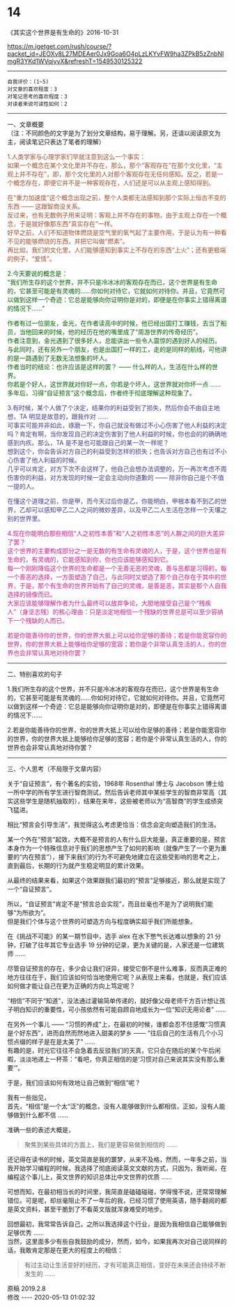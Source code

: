 # 14  
《其实这个世界是有生命的》2016-10-31  

https://m.igetget.com/rush/course/?packet_id=JEOXv8L27MDEAer0Jx9Goa6O4pLzLKYvFW9ha3ZPkB5zZnbNlmgR3YKd1WVqjyyX&refreshT=1549530125322  

<hr>  

```  
自我评价：(1~5)  
对文章的喜欢程度：3  
对笔记思考的喜欢程度：3  
对读者来说可读性如何：2  
```  

<hr>  

一、文章概要  
（注：不同颜色的文字是为了划分文章结构，易于理解。另，还请以阅读原文为主，阅读笔记只表达了笔者的理解）  

<font color=#A0522D>1.人类学家与心理学家们早就注意到这么一个事实：  
如果一个概念在某个文化里并不存在，那么，那个“客观存在”在那个文化里，“主观上并不存在”，即，那个文化里的人对那个客观存在无任何感知。反之，若是一个概念存在，即便它并不是一种客观存在，人们还是可以从主观上感知得到。  

在“重力加速度”这个概念出现之前，整个人类都无法感知到那个实际上恒古不变的东西 —— 这跟智商没关系。  
反过来，也有无数例子用来证明：客观上并不存在的事物，由于主观上存在一个概念，于是就好像那东西“真实存在”一样。  
好早之前，人们不知道物体燃烧是空气里的氧气起了主要作用，于是认为有一种看不见的能够燃烧的东西，并把它叫做“燃素”。  
再比如，我们的文化里，人们能够感知到事实上不存在的东西“上火”；还有更极端的例子，“爱情”。 </font>  

<font color=#006400>2.今天要说的概念是：  
“我们所生存的这个世界，并不只是冷冰冰的客观存在而已，这个世界是有生命的，它甚至可能是有灵魂的……你如何对待它，它就如何对待你。并且，它竟然可以做到这样一个奇迹：它总是能够向你证明你是对的，即便是在你事实上错得离谱的情况下……”  
  
作者有过一位朋友，金光，在作者读高中的时候，他已经出国打工赚钱，去当了船员，当他回来的时候，他的经历在他的嘴里成了“周游世界的传奇经历”。  
作者注意到，金光遇到了很多好人，总能讲出一些令人震惊的遇到好人的经历。  
与此同时，还有另外一个朋友，也是出国打一样的工，走的是同样的航线，可他讲的是一路遇到了无数无法想象的坏人。  
作者当时的结论：也许应该是这样的罢？ —— 什么样的人，生活在什么样的世界。  
你若是个好人，这世界就对你好一点，你若是个坏人，这世界就对你坏一点 …… 多年后，习得“自证预言”这个概念后，作者终于彻底理解这种现象了。 </font>  

<font color=#483D8B>3.有时候，某个人做了个决定，结果你的利益受到了损失，然后你会不由自主地想，TA 明显是故意的，跟我作对 ……  
可事实可能并非如此，琢磨一下，你自己就没有做过不小心伤害了他人利益的决定吗？肯定有啊，当你发现自己的决定伤害到了他人利益的时候，你也会的的确确地感到内疚。那么，TA 是不是也可能跟自己的某一次一样呢？  
想到这个，你会告诉对方自己的利益受到怎样的损失；也告诉对方自己也有过不小心伤害了他人利益的时候。  
几乎可以肯定，对方下次不会这样了，他自己会想办法调整的，万一再次考虑不周伤害你的利益，对方发现的时候一定会主动向你道歉的 —— 除非你自己是个不值一提的人。  
  
在懂这个道理之前，你是甲，而今天过后你是乙，你能明白，甲根本看不到乙的世界，乙却可以感知甲乙二人之间的微妙差异，以及甲乙二人生活在怎样一个天壤之别的世界里。</font>  

<font color=#D02090>4.现在你能明白那些相信“人之初性本善”和“人之初性本恶”的人群之间的巨大差异了罢？  
这个世界的主要构成部分之一是无数的有生命有灵魂的人，于是，这个世界也是有生命的，有灵魂的，它能感知到你，你也应该能够感知到它。  
每一个刚刚降临这个世界的生命都是一个无善无恶的灵魂，善与恶都是习得的，每一个善恶的选择，一方面塑造了自己，与此同时又塑造了那个自己存在于其中的世界，于是，那个有生命的世界开始有了自己的灵魂，是善是恶，其实是那个人自我选择的镜像而已。  
大家应该能够理解作者为什么最终可以放弃争论，大胆地接受自己是个“残疾人”（身坚志残）的核心理由：只是淡定地相信一个残缺的世界总是可以至少容纳下一个残缺的人而已。  
  
若是你能善待你的世界，你的世界大抵上可以给你足够的善待；若是你能宽容你的世界，你的世界大抵上能够给你足够的宽容；若你是个非常认真生活的人，你的世界也会非常认真地对待你罢？ </font>  

<hr>  

二、特别喜欢的句子  

1.我们所生存的这个世界，并不只是冷冰冰的客观存在而已，这个世界是有生命的，它甚至可能是有灵魂的……你如何对待它，它就如何对待你。并且，它竟然可以做到这样一个奇迹：它总是能够向你证明你是对的，即便是在你事实上错得离谱的情况下……  

2.若是你能善待你的世界，你的世界大抵上可以给你足够的善待；若是你能宽容你的世界，你的世界大抵上能够给你足够的宽容；若你是个非常认真生活的人，你的世界也会非常认真地对待你罢？  

<hr>  

三、个人思考（不局限于文章内容）  

关于“自证预言”，有个著名的实验，1968年 Rosenthal 博士与 Jacobson 博士给一所中学的所有学生进行智商测试，然后告诉老师其中某些学生的智商非常高（其实这些学生是随机抽取的），结果在来年，这些被老师以为“高智商”的学生成绩突飞猛进。  

相比“预言会引导生活”，我觉得这么考虑更恰当：信念会定向塑造我们的生活。  

某一个外在“预言”起效，大概不是预言的人有什么巨大能量，真正重要的是，预言本身作为一个特殊信息对于我们的思想产生了如何的影响（就像产生了一个更为重要的“内在预言”），接下来我们的行为不可避免地建立在这些受影响的思考之上，直到最后，长期的行为就产生稳定明显的累计效果。  

从最终的结果来看，如果这个效果跟我们最初的“预言”足够接近，那么就是实现了一个“自证预言”。  

所以，“自证预言”肯定不是“预言总会实现”，而且丝毫也不是为了说明我们能够“为所欲为”。  
但是我们个体与这个世界的可塑造方向与程度确实超乎我们所能想象。  

在《挑战不可能》的某一期节目中，选手 alex 在水下憋气长达难以想象的 21 分钟，打破了往年其它专业选手 19 分钟的记录，更为关键的是，人家还是一位建筑师 ……  

尽管自证预言的存在，多少会让我们讶异，接受它倒不是什么难事，反而真正难的地方往往在于，我们应该如何恰当地使用它呢？从表现上来看，也就是，我们应该如何做才能让自己在更为正确的方向上笃定呢？  

“相信”不同于“知道”，没法通过灌输简单传递的，就好像父母老师千方百计想让孩子明白知识的重要性，可小孩依然有可能自顾自地成长为一位“知识无用论者” ……  

在另外一个事儿 —— “习惯的养成”上，在最初的时候，谁都会忍不住感慨“习惯真是个好东西”，进而自然而然地进入甜美的梦乡 —— “往后自己的生活有几个小习惯点缀的样子是在是太美了” ……  
有趣的是，时光它往往不会急着去反驳我们的天真，它只会在随后的某个午后闲暇，淡淡地递上一杯茶：“看吧，你真正相信的是‘习惯对自己来说其实没有那么重要’”。  

于是，我们应该如何有效地让自己做到“相信”呢？  

我有一些拙见，  
首先，“相信”是一个太“泛”的概念，没有人能够做到什么都相信，正如，没有人能够做到什么都不信 ……  

准确一些的表述大概是，  

> 聚焦到某些具体的方面上，我们是更容易做到相信的 ……  

还记得在读书的时候，英文简直是我的噩梦，从来不及格，然而，一年多之前，当我开始学习编程的时候，我选择了彻底阅读英文文献的方式，只因为，我听闻，在编程这个事儿上，英文世界的知识总体比中文世界的优质 ……  

可想而知，在最初相当长的时间里，我简直是磕磕碰碰，学得慢不说，还常常理解错位。可是呢，却丝毫阻止不了一年后的我，已经习惯了使用英语，随手翻阅的都是英文资料，甚至干脆到了不看英文版就浑身难受的地步。  

回想最初，我常常告诉自己，之所以我选择这个行业，是因为我相信自己能够做到足够优秀 ……  
当然，这里面多少有些自我鼓励的成分，然而，如今，如果我再次对自己说同样的话，我敢肯定那是在更大的程度上的相信：  

> 有过主动让生活变好的经历，才有可能真正相信，变好在未来还会持续不断发生的 ……  

原稿 2019.2.8  
修改 ---- 2020-05-13 01:02:32
